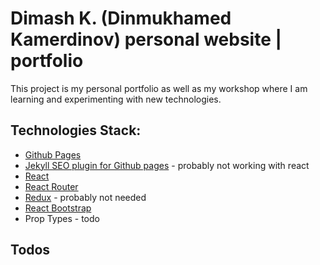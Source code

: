 # Dimash K. (Dinmukhamed Kamerdinov) personal website | portfolio

This project is my personal portfolio as well as my workshop where I am learning and experimenting with new technologies.

## Technologies Stack:

- [Github Pages](https://www.npmjs.com/package/gh-pages)
- [Jekyll SEO plugin for Github pages](https://www.npmjs.com/package/jekyll) - probably not working with react
- [React](https://www.npmjs.com/package/react)
- [React Router](https://www.npmjs.com/package/react-router)
- [Redux](https://www.npmjs.com/package/redux) - probably not needed
- [React Bootstrap](react-bootstrap)
- Prop Types - todo

## Todos
